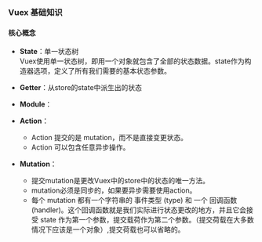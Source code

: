 ### Vuex 基础知识
#### 核心概念
- **State**：单一状态树  
	Vuex使用单一状态树，即用一个对象就包含了全部的状态数据。state作为构造器选项，定义了所有我们需要的基本状态参数。
	
- **Getter**：从store的state中派生出的状态

- **Module**：

- **Action**：
	* Action 提交的是 mutation，而不是直接变更状态。
	* Action 可以包含任意异步操作。
	
- **Mutation**：
	* 提交mutation是更改Vuex中的store中的状态的唯一方法。  
	* mutation必须是同步的，如果要异步需要使用action。
	* 每个 mutation 都有一个字符串的 事件类型 (type) 和 一个 回调函数 (handler)。这个回调函数就是我们实际进行状态更改的地方，并且它会接受 state 作为第一个参数，提交载荷作为第二个参数。（提交荷载在大多数情况下应该是一个对象）,提交荷载也可以省略的。
